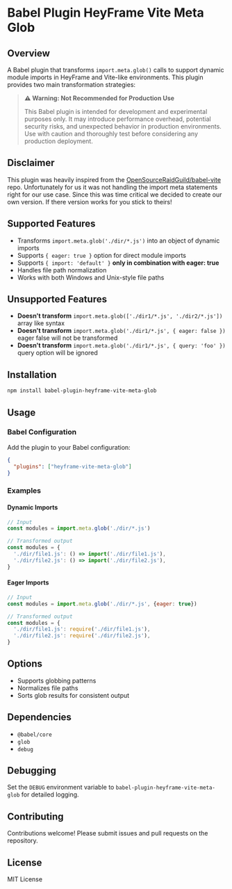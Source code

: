 # Babel Plugin HeyFrame Vite Meta Glob

## Overview

A Babel plugin that transforms `import.meta.glob()` calls to support dynamic
module imports in HeyFrame and Vite-like environments. This plugin provides two
main transformation strategies:

> **⚠️ Warning: Not Recommended for Production Use**
>
> This Babel plugin is intended for development and experimental purposes only.
> It may introduce performance overhead, potential security risks, and
> unexpected behavior in production environments. Use with caution and
> thoroughly test before considering any production deployment.

## Disclaimer
This plugin was heavily inspired from the [OpenSourceRaidGuild/babel-vite](https://github.com/OpenSourceRaidGuild/babel-vite) repo. Unfortunately for us it was not handling the import meta statements right for our use case.
Since this was time critical we decided to create our own version. If there version works for you stick to theirs!

## Supported Features

- Transforms `import.meta.glob('./dir/*.js')` into an object of dynamic imports
- Supports `{ eager: true }` option for direct module imports
- Supports `{ import: 'default' }` **only in combination with eager: true**
- Handles file path normalization
- Works with both Windows and Unix-style file paths

## Unsupported Features

- **Doesn't transform** `import.meta.glob(['./dir1/*.js', './dir2/*.js'])` array
  like syntax
- **Doesn't transform** `import.meta.glob('./dir1/*.js', { eager: false })`
  eager false will not be transformed
- **Doesn't transform** `import.meta.glob('./dir1/*.js', { query: 'foo' })`
  query option will be ignored

## Installation

```bash
npm install babel-plugin-heyframe-vite-meta-glob
```

## Usage

### Babel Configuration

Add the plugin to your Babel configuration:

```json
{
  "plugins": ["heyframe-vite-meta-glob"]
}
```

### Examples

#### Dynamic Imports

```javascript
// Input
const modules = import.meta.glob('./dir/*.js')

// Transformed output
const modules = {
  './dir/file1.js': () => import('./dir/file1.js'),
  './dir/file2.js': () => import('./dir/file2.js'),
}
```

#### Eager Imports

```javascript
// Input
const modules = import.meta.glob('./dir/*.js', {eager: true})

// Transformed output
const modules = {
  './dir/file1.js': require('./dir/file1.js'),
  './dir/file2.js': require('./dir/file2.js'),
}
```

## Options

- Supports globbing patterns
- Normalizes file paths
- Sorts glob results for consistent output

## Dependencies

- `@babel/core`
- `glob`
- `debug`

## Debugging

Set the `DEBUG` environment variable to `babel-plugin-heyframe-vite-meta-glob`
for detailed logging.

## Contributing

Contributions welcome! Please submit issues and pull requests on the repository.

## License

MIT License
